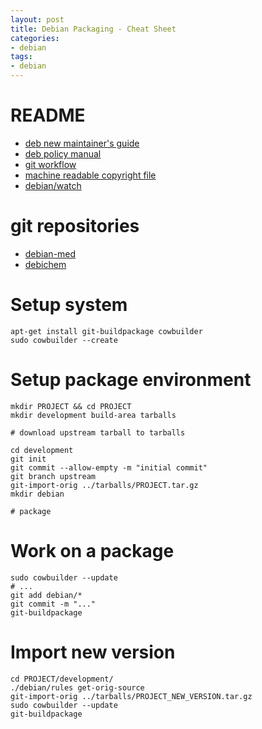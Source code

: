 ```yaml
---
layout: post
title: Debian Packaging - Cheat Sheet
categories:
- debian
tags:
- debian
---
```


# README
* [deb new maintainer's guide](http://www.debian.org/doc/manuals/maint-guide/)
* [deb policy manual](http://www.debian.org/doc/debian-policy/)
* [git workflow](http://www.eyrie.org/~eagle/notes/debian/git.html)
* [machine readable copyright file](http://dep.debian.net/deps/dep5/)
* [debian/watch](http://wiki.debian.org/debian/watch/)

# git repositories

* [debian-med](http://anonscm.debian.org/gitweb/?pf=debian-med)
* [debichem](http://anonscm.debian.org/gitweb/?pf=debichem)

# Setup system

    apt-get install git-buildpackage cowbuilder
    sudo cowbuilder --create

# Setup package environment

    mkdir PROJECT && cd PROJECT
    mkdir development build-area tarballs

    # download upstream tarball to tarballs

    cd development
    git init
    git commit --allow-empty -m "initial commit"
    git branch upstream
    git-import-orig ../tarballs/PROJECT.tar.gz
    mkdir debian

    # package

# Work on a package

    sudo cowbuilder --update
    # ...
    git add debian/*
    git commit -m "..."
    git-buildpackage

# Import new version

    cd PROJECT/development/
    ./debian/rules get-orig-source
    git-import-orig ../tarballs/PROJECT_NEW_VERSION.tar.gz
    sudo cowbuilder --update
    git-buildpackage

